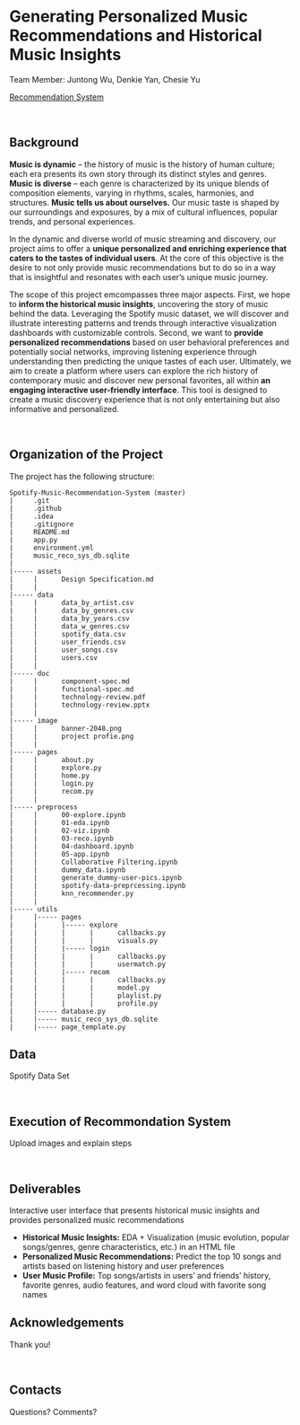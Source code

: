 # Generating Personalized Music Recommendations and Historical Music Insights

Team Member: Juntong Wu, Denkie Yan, Chesie Yu

[Recommendation System](https://github.com/CSE583-Fall2023-Project/Spotify-Music-Recommendation-System/tree/main)

<br> 

## Background

**Music is dynamic** – the history of music is the history of human culture; each era presents its own story through its distinct styles and genres.  **Music is diverse** – each genre is characterized by its unique blends of composition elements, varying in rhythms, scales, harmonies, and structures.  **Music tells us about ourselves.**  Our music taste is shaped by our surroundings and exposures, by a mix of cultural influences, popular trends, and personal experiences.    

In the dynamic and diverse world of music streaming and discovery, our project aims to offer a **unique personalized and enriching experience that caters to the tastes of individual users**.  At the core of this objective is the desire to not only provide music recommendations but to do so in a way that is insightful and resonates with each user’s unique music journey.  

The scope of this project emcompasses three major aspects.  First, we hope to **inform the historical music insights**, uncovering the story of music behind the data.  Leveraging the Spotify music dataset, we will discover and illustrate interesting patterns and trends through interactive visualization dashboards with customizable controls.   Second, we want to **provide personalized recommendations** based on user behavioral preferences and potentially social networks, improving listening experience through understanding then predicting the unique tastes of each user.  Ultimately, we aim to create a platform where users can explore the rich history of contemporary music and discover new personal favorites, all within **an engaging interactive user-friendly interface**.  This tool is designed to create a music discovery experience that is not only entertaining but also informative and personalized.  

<br>

## Organization of the Project 

The project has the following structure:
```
Spotify-Music-Recommendation-System (master)
|     .git
|     .github
|     .idea
|     .gitignore
|     README.md
|     app.py
|     environment.yml
|     music_reco_sys_db.sqlite
|
|----- assets
|     |      Design Specification.md
|     |      
|----- data
|     |      data_by_artist.csv
|     |      data_by_genres.csv
|     |      data_by_years.csv
|     |      data_w_genres.csv
|     |      spotify_data.csv
|     |      user_friends.csv
|     |      user_songs.csv
|     |      users.csv
|     |  
|----- doc
|     |      component-spec.md
|     |      functional-spec.md
|     |      technology-review.pdf
|     |      technology-review.pptx
|     | 
|----- image
|     |      banner-2048.png
|     |      project profie.png
|     | 
|----- pages
|     |      about.py
|     |      explore.py
|     |      home.py
|     |      login.py
|     |      recom.py
|     |
|----- preprocess
|     |      00-explore.ipynb
|     |      01-eda.ipynb
|     |      02-viz.ipynb
|     |      03-reco.ipynb
|     |      04-dashboard.ipynb
|     |      05-app.ipynb
|     |      Collaborative Filtering.ipynb
|     |      dummy_data.ipynb
|     |      generate_dummy-user-pics.ipynb
|     |      spotify-data-preprcessing.ipynb
|     |      knn_recommender.py
|     |
|----- utils
|     |----- pages
|     |      |----- explore
|     |      |      |      callbacks.py
|     |      |      |      visuals.py
|     |      |----- login
|     |      |      |      callbacks.py
|     |      |      |      usermatch.py
|     |      |----- recom
|     |      |      |      callbacks.py
|     |      |      |      model.py
|     |      |      |      playlist.py
|     |      |      |      profile.py
|     |----- database.py
|     |----- music_reco_sys_db.sqlite
|     |----- page_template.py
```

## Data

Spotify Data Set
   

<br>

## Execution of Recommondation System

Upload images and explain steps   


<br>


## Deliverables

Interactive user interface that presents historical music insights and provides personalized music recommendations         

- **Historical Music Insights:** EDA + Visualization (music evolution, popular songs/genres, genre characteristics, etc.) in an HTML file      
- **Personalized Music Recommendations:** Predict the top 10 songs and artists based on listening history and user preferences   
- **User Music Profile:** Top songs/artists in users’ and friends’ history, favorite genres, audio features, and word cloud with favorite song names   

## Acknowledgements

Thank you!

<br>

## Contacts

Questions? Comments? 

<br>